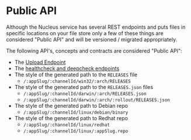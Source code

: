 # Public API

Although the Nucleus service has several REST endpoints and puts files in
specific locations on your file store only a few of these things are
considered "Public API" and will be versioned / migrated appropriately.

The following API's, concepts and contracts are considered "Public API":

* The [Upload Endpoint](Uploading.md)
* The [healthcheck and deepcheck endpoints](Endpoints.md)
* The style of the generated path to the `RELEASES` file
  * `/:appSlug/:channelId/win32/:arch/RELEASES`
* The style of the generated path to the `RELEASES.json` files
  * `/:appSlug/:channelId/darwin/:arch/RELEASES.json`
  * `/:appSlug/:channelId/darwin/:arch/:rollout/RELEASES.json`
* The style of the generated path to Debian repo
  * `/:appSlug/:channelId/linux/debian/binary`
* The style of the generated path to Redhat repo
  * `/:appSlug/:channelId/linux/redhat`
  * `/:appSlug/:channelId/linux/:appSlug.repo`
